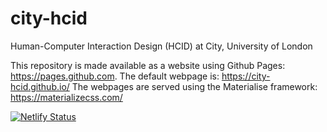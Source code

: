 # city-hcid
Human-Computer Interaction Design (HCID) at City, University of London

This repository is made available as a website using Github Pages: https://pages.github.com.
The default webpage is: https://city-hcid.github.io/
The webpages are served using the Materialise framework: https://materializecss.com/

[![Netlify Status](https://api.netlify.com/api/v1/badges/498b069f-4530-4ba6-8446-8ee31fdafc84/deploy-status)](https://app.netlify.com/sites/clever-pare-e3a02d/deploys)
